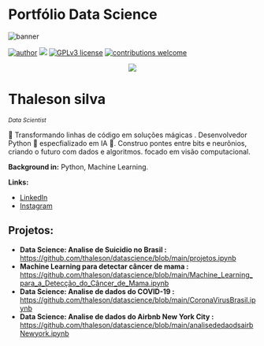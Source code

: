 # Portfólio Data Science 

![banner](https://github.com/thaleson/Meu_portifolio_de_projetos_Data_Science/assets/78983785/45efd0da-8847-4573-a433-78c526b7d241)

[![author](https://img.shields.io/badge/author-thalesonsilva-red.svg)](https://www.linkedin.com/in/thaleson-silva-9298a0296/) [![](https://img.shields.io/badge/python-3.7+-blue.svg)](https://www.python.org/downloads/release/python-365/) [![GPLv3 license](https://img.shields.io/badge/License-GPLv3-blue.svg)](http://perso.crans.org/besson/LICENSE.html) [![contributions welcome](https://img.shields.io/badge/contributions-welcome-brightgreen.svg?style=flat)](https://github.com/carlosfab/data_science/issues)

<p align="center">
  <img src=![banner](https://github.com/thaleson/Meu_portifolio_de_projetos_Data_Science-/assets/78983785/9af6800e-ea3f-4e2a-a49d-922e88fe558e >
</p>

# Thaleson silva
<sub>*Data Scientist*</sub>

🚀 Transformando linhas de código em soluções mágicas . Desenvolvedor Python 🐍 especfializado  em IA 🤖. Construo pontes entre bits e neurônios, criando o futuro com dados e algoritmos. focado em visão computacional.

**Background in:** Python, Machine Learning.

**Links:**
* [LinkedIn](https://www.linkedin.com/in/thaleson-silva-9298a0296/)
* [Instagram](https://www.instagram.com/_thaleson/)


## Projetos:
* **Data Science: Analise de Suicidio no Brasil :** https://github.com/thaleson/datascience/blob/main/projetos.ipynb
* **Machine Learning para detectar câncer de mama :** https://github.com/thaleson/datascience/blob/main/Machine_Learning_para_a_Detecção_do_Câncer_de_Mama.ipynb
* **Data Science: Analise de dados do COVID-19 :** https://github.com/thaleson/datascience/blob/main/CoronaVirusBrasil.ipynb
* **Data Science: Analise de dados do Airbnb New York City :** https://github.com/thaleson/datascience/blob/main/analisededaodsairbNewyork.ipynb









